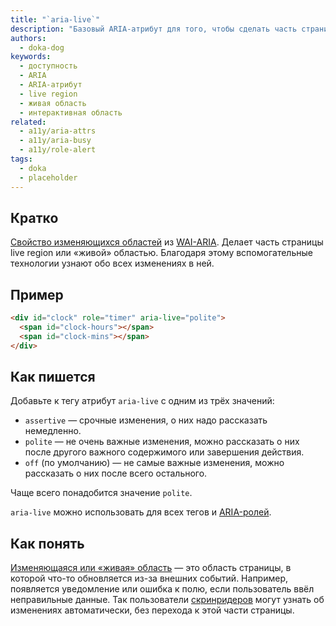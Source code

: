 ```yaml
---
title: "`aria-live`"
description: "Базовый ARIA-атрибут для того, чтобы сделать часть страницы «живой» областью."
authors:
  - doka-dog
keywords:
  - доступность
  - ARIA
  - ARIA-атрибут
  - live region
  - живая область
  - интерактивная область
related:
  - a11y/aria-attrs
  - a11y/aria-busy
  - a11y/role-alert
tags:
  - doka
  - placeholder
---
```


## Кратко

[Свойство изменяющихся областей](/a11y/aria-attrs/#atributy-izmenyayushchihsya-oblastey) из [WAI-ARIA](/a11y/aria-intro/#specifikaciya). Делает часть страницы live region или «живой» областью. Благодаря этому вспомогательные технологии узнают обо всех изменениях в ней.

## Пример

```html
<div id="clock" role="timer" aria-live="polite">
  <span id="clock-hours"></span>
  <span id="clock-mins"></span>
</div>
```

## Как пишется

Добавьте к тегу атрибут `aria-live` с одним из трёх значений:

- `assertive` — срочные изменения, о них надо рассказать немедленно.
- `polite` — не очень важные изменения, можно рассказать о них после другого важного содержимого или завершения действия.
- `off` (по умолчанию) — не самые важные изменения, можно рассказать о них после всего остального.

Чаще всего понадобится значение `polite`.

`aria-live` можно использовать для всех тегов и [ARIA-ролей](/a11y/aria-roles/).

## Как понять

[Изменяющаяся или «живая» область](/a11y/live-region/) — это область страницы, в которой что-то обновляется из-за внешних событий. Например, появляется уведомление или ошибка к полю, если пользователь ввёл неправильные данные. Так пользователи [скринридеров](/a11y/screenreaders/) могут узнать об изменениях автоматически, без перехода к этой части страницы.
